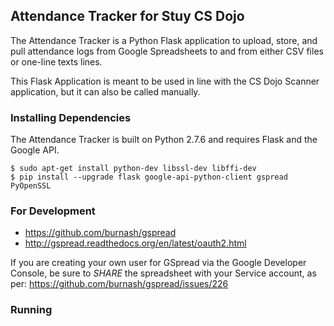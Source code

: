 ## Attendance Tracker for Stuy CS Dojo

The Attendance Tracker is a Python Flask application to upload, store, and pull
attendance logs from Google Spreadsheets to and from either CSV files or
one-line texts lines.

This Flask Application is meant to be used in line with the CS Dojo Scanner
application, but it can also be called manually.

### Installing Dependencies

The Attendance Tracker is built on Python 2.7.6 and requires Flask and the
Google API.

```
$ sudo apt-get install python-dev libssl-dev libffi-dev
$ pip install --upgrade flask google-api-python-client gspread PyOpenSSL
```

### For Development

 - https://github.com/burnash/gspread
 - http://gspread.readthedocs.org/en/latest/oauth2.html

If you are creating your own user for GSpread via the Google Developer Console, be sure to *SHARE* the spreadsheet with
your Service account, as per: https://github.com/burnash/gspread/issues/226

### Running

